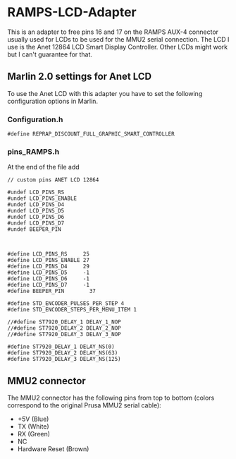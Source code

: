 # RAMPS-LCD-Adapter

This is an adapter to free pins 16 and 17 on the RAMPS AUX-4 connector usually used for LCDs to be used for the MMU2 serial connection. The LCD I use is the Anet 12864 LCD Smart Display Controller. Other LCDs might work but I can't guarantee for that.

## Marlin 2.0 settings for Anet LCD

To use the Anet LCD with this adapter you have to set the following configuration options in Marlin.

### Configuration.h

```
#define REPRAP_DISCOUNT_FULL_GRAPHIC_SMART_CONTROLLER
```

### pins_RAMPS.h

At the end of the file add

```
// custom pins ANET LCD 12864

#undef LCD_PINS_RS
#undef LCD_PINS_ENABLE
#undef LCD_PINS_D4
#undef LCD_PINS_D5
#undef LCD_PINS_D6
#undef LCD_PINS_D7
#undef BEEPER_PIN



#define LCD_PINS_RS     25
#define LCD_PINS_ENABLE 27
#define LCD_PINS_D4     29
#define LCD_PINS_D5     -1
#define LCD_PINS_D6     -1
#define LCD_PINS_D7     -1
#define BEEPER_PIN        37

#define STD_ENCODER_PULSES_PER_STEP 4
#define STD_ENCODER_STEPS_PER_MENU_ITEM 1

//#define ST7920_DELAY_1 DELAY_1_NOP
//#define ST7920_DELAY_2 DELAY_2_NOP
//#define ST7920_DELAY_3 DELAY_3_NOP

#define ST7920_DELAY_1 DELAY_NS(0)
#define ST7920_DELAY_2 DELAY_NS(63)
#define ST7920_DELAY_3 DELAY_NS(125)
```

## MMU2 connector

The MMU2 connector has the following pins from top to bottom (colors correspond to the original Prusa MMU2 serial cable):

 * +5V (Blue)
 * TX (White)
 * RX (Green)
 * NC
 * Hardware Reset (Brown)
